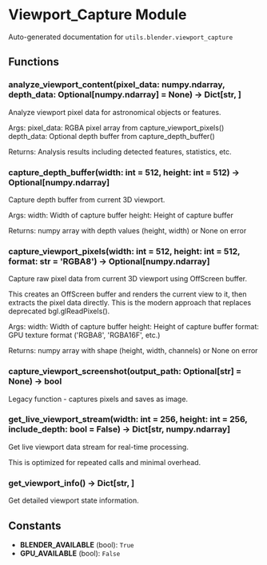 # Viewport_Capture Module

Auto-generated documentation for `utils.blender.viewport_capture`

## Functions

### analyze_viewport_content(pixel_data: numpy.ndarray, depth_data: Optional[numpy.ndarray] = None) -> Dict[str, <built-in function any>]

Analyze viewport pixel data for astronomical objects or features.

Args:
    pixel_data: RGBA pixel array from capture_viewport_pixels()
    depth_data: Optional depth buffer from capture_depth_buffer()

Returns:
    Analysis results including detected features, statistics, etc.

### capture_depth_buffer(width: int = 512, height: int = 512) -> Optional[numpy.ndarray]

Capture depth buffer from current 3D viewport.

Args:
    width: Width of capture buffer
    height: Height of capture buffer

Returns:
    numpy array with depth values (height, width) or None on error

### capture_viewport_pixels(width: int = 512, height: int = 512, format: str = 'RGBA8') -> Optional[numpy.ndarray]

Capture raw pixel data from current 3D viewport using OffScreen buffer.

This creates an OffScreen buffer and renders the current view to it,
then extracts the pixel data directly. This is the modern approach
that replaces deprecated bgl.glReadPixels().

Args:
    width: Width of capture buffer
    height: Height of capture buffer
    format: GPU texture format ('RGBA8', 'RGBA16F', etc.)

Returns:
    numpy array with shape (height, width, channels) or None on error

### capture_viewport_screenshot(output_path: Optional[str] = None) -> bool

Legacy function - captures pixels and saves as image.

### get_live_viewport_stream(width: int = 256, height: int = 256, include_depth: bool = False) -> Dict[str, numpy.ndarray]

Get live viewport data stream for real-time processing.

This is optimized for repeated calls and minimal overhead.

### get_viewport_info() -> Dict[str, <built-in function any>]

Get detailed viewport state information.

## Constants

- **BLENDER_AVAILABLE** (bool): `True`
- **GPU_AVAILABLE** (bool): `False`
